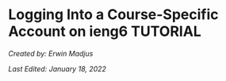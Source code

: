 # **Logging Into a Course-Specific Account on ieng6 TUTORIAL**
*Created by: Erwin Madjus*

*Last Edited: January 18, 2022*
